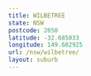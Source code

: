 ```yaml
---
title: WILBETREE
state: NSW
postcode: 2850
latitude: -32.685033
longitude: 149.602925
url: /nsw/wilbetree/
layout: suburb
---
```

